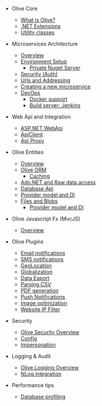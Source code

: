 * Olive Core

    * [What is Olive?](README.md)
    * [.NET Extensions](Core/Extensions.md)
    * [Utility classes](Core/Utilities.md)

* Microservices Architecture
    * [Overview](Microservices/Overview.md)
    * [Environment Setup](Microservices/Setup.md)
        * [Private Nuget Server](Microservices/PrivateNuget.md)    
    * [Security (Auth)](Microservices/Security.md)
    * [Urls and Addressing](Microservices/Addressing.md)
    * [Creating a new microservice](Microservices/Create.New.md)
    * [DevOps](Microservices/Docker.md)
        * [Docker support](Microservices/Docker.md)
        * [Build server: Jenkins](Microservices/Jenkins.md)
        
* Web Api and Integration
    * [ASP.NET WebApi](Api/WebApi.md)
    * [ApiClient](Api/ApiClient.md)
    * [Api Proxy](Api/Proxy.md)    

* Olive Entities
    * [Overview](Entities/Overview.md)
    * [Olive ORM](Entities/ORM.md)
       * [Caching]()
    * [Ado.NET and Raw data access](AdoNet.md)
    * [Database Api](Entities/Database.md)
    * [Provider model and DI](Entities/DI.md)
    * [Files and Blobs](Entities/Blob.md)
       * [Provider model and DI]()

* Olive Javascript Fx (MvcJS)
    * [Overview](MvcJS/Overview.md)    
    
    
* Olive Plugins
    * [Email notifications]()
    * [SMS notifications]()
    * [GeoLocation]()
    * [Globalization]()
    * [Data Export]()
    * [Parsing CSV]()
    * [PDF generation]()
    * [Push Notifications]()
    * [Image optimization]()
    * [Website IP Filter]()

* Security
    * [Olive Security Overview](Security/Security.md)
    * [Config](Security/Config.md)
    * [Impersonation]()
    
* Logging & Audit
    * [Olive Logging Overview](Logging/Logging.md)
    * [NLog integration](Logging/NLog.md)

* Performance tips
    * [Database profiling]()

